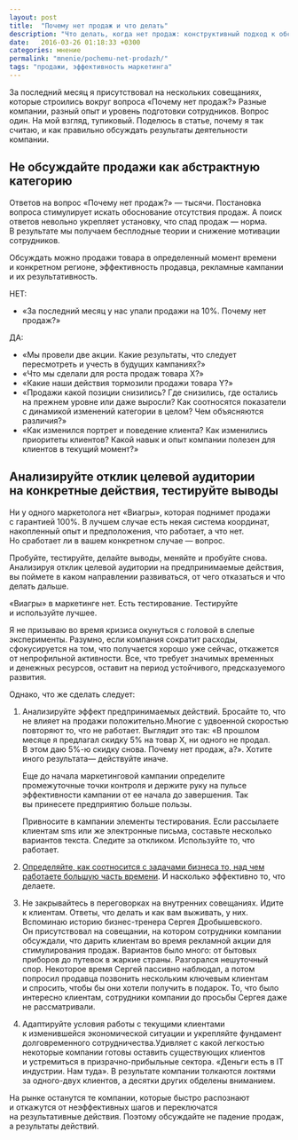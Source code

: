 ```yaml
---
layout: post
title:  "Почему нет продаж и что делать"
description: "Что делать, когда нет продаж: конструктивный подход к обсуждению причин + 4 практические рекомендации"
date:   2016-03-26 01:18:33 +0300
categories: мнение
permalink: "mnenie/pochemu-net-prodazh/"
tags: "продажи, эффективность маркетинга"
---
```


<p>За&nbsp;последний месяц я&nbsp;присутствовал на&nbsp;нескольких совещаниях, которые строились вокруг вопроса «Почему нет продаж?» Разные компании, разный опыт и&nbsp;уровень подготовки сотрудников. Вопрос один. На&nbsp;мой взгляд, тупиковый. Поделюсь в&nbsp;статье, почему я&nbsp;так считаю, и&nbsp;как правильно обсуждать результаты деятельности компании.</p> <!--more-->
<h2>Не&nbsp;обсуждайте продажи как абстрактную категорию</h2>
<p>Ответов на&nbsp;вопрос «Почему нет продаж?»&nbsp;— тысячи. Постановка вопроса стимулирует искать обоснование отсутствия продаж. А&nbsp;поиск ответов невольно укрепляет установку, что спад продаж&nbsp;— норма. В&nbsp;результате мы&nbsp;получаем бесплодные теории и&nbsp;снижение мотивации сотрудников.</p>
<p>Обсуждать можно продажи товара в&nbsp;определенный момент времени и&nbsp;конкретном регионе, эффективность продавца, рекламные кампании и&nbsp;их&nbsp;результативность.</p>
<p>НЕТ:</p>
<ul> 
	<li>«За&nbsp;последний месяц у&nbsp;нас упали продажи на&nbsp;10%. Почему нет продаж?»</li>
 </ul>
<p>ДА:</p>
<ul> 
	<li>«Мы&nbsp;провели две акции. Какие результаты, что следует пересмотреть и&nbsp;учесть в&nbsp;будущих кампаниях?»</li>
	<li>«Что мы&nbsp;сделали для роста продаж товара Х?»</li>
	<li>«Какие наши действия тормозили продажи товара Y?»</li>
	<li>«Продажи какой позиции снизились? Где снизились, где остались на&nbsp;прежнем уровне или даже выросли? Как соотносятся показатели с&nbsp;динамикой изменений категории в&nbsp;целом? Чем объясняются различия?»</li>
	<li>«Как изменился портрет и&nbsp;поведение клиента? Как изменились приоритеты клиентов? Какой навык и&nbsp;опыт компании полезен для клиентов в&nbsp;текущий момент?»</li>
 </ul>
<h2>Анализируйте отклик целевой аудитории на&nbsp;конкретные действия, тестируйте выводы</h2>
<p>Ни&nbsp;у&nbsp;одного маркетолога нет «Виагры», которая поднимет продажи с&nbsp;гарантией 100%. В&nbsp;лучшем случае есть некая система координат, накопленный опыт и&nbsp;предположения, что работает, а&nbsp;что нет. Но&nbsp;сработает&nbsp;ли в&nbsp;вашем конкретном случае&nbsp;— вопрос.</p>
<p>Пробуйте, тестируйте, делайте выводы, меняйте и&nbsp;пробуйте снова. Анализируя отклик целевой аудитории на&nbsp;предпринимаемые действия, вы&nbsp;поймете в&nbsp;каком направлении развиваться, от&nbsp;чего отказаться и&nbsp;что делать дальше.</p>
<div class="hip">«Виагры» в&nbsp;маркетинге нет. Есть тестирование. Тестируйте и&nbsp;используйте лучшее.</div>
<p>Я&nbsp;не&nbsp;призываю во&nbsp;время кризиса окунуться с&nbsp;головой в&nbsp;слепые эксперименты. Разумно, если компания сократит расходы, сфокусируется на&nbsp;том, что получается хорошо уже сейчас, откажется от&nbsp;непрофильной активности. Все, что требует значимых временных и&nbsp;денежных ресурсов, оставит на&nbsp;период устойчивого, предсказуемого развития.</p>
<p>Однако, что&nbsp;же сделать следует:</p>
<ol> 
	<li>Анализируйте эффект предпринимаемых действий. Бросайте&nbsp;то, что не&nbsp;влияет на&nbsp;продажи положительно.Многие с&nbsp;удвоенной скоростью повторяют&nbsp;то, что не&nbsp;работает. Выглядит это так: «В&nbsp;прошлом месяце я&nbsp;предлагал скидку&nbsp;5% на&nbsp;товар&nbsp;Х, ни&nbsp;одного не&nbsp;продал. В&nbsp;этом даю 5%-ю скидку снова. Почему нет продаж, а?». Хотите иного результата— действуйте иначе. 
<p>Еще до&nbsp;начала маркетинговой кампании определите промежуточные точки контроля и&nbsp;держите руку на&nbsp;пульсе эффективности кампании от&nbsp;ее&nbsp;начала до&nbsp;завершения. Так вы&nbsp;принесете предприятию больше пользы.</p>
<p>Привносите в&nbsp;кампании элементы тестирования. Если рассылаете клиентам sms или&nbsp;же электронные письма, составьте несколько вариантов текста. Следите за&nbsp;откликом. Используйте&nbsp;то, что работает.</p>
 </li>
<li><p><a href="http://www.bartoshevich.by/instrukcii/effektivnost-marketinga/">Определяйте, как соотносится с&nbsp;задачами бизнеса&nbsp;то, над чем работаете большую часть времени</a>. И&nbsp;насколько эффективно&nbsp;то, что делаете.</p></li>
<li><p>Не&nbsp;закрывайтесь в&nbsp;переговорках на&nbsp;внутренних совещаниях. Идите к&nbsp;клиентам. Ответы, что делать и&nbsp;как вам выживать, у&nbsp;них. Вспоминаю историю бизнес-тренера Сергея Дробышевского. Он&nbsp;присутствовал на&nbsp;совещании, на&nbsp;котором сотрудники компании обсуждали, что дарить клиентам во&nbsp;время рекламной акции для стимулирования продаж. Вариантов было много: от&nbsp;бытовых приборов до&nbsp;путевок в&nbsp;жаркие страны. Разгорался нешуточный спор. Некоторое время Сергей пассивно наблюдал, а&nbsp;потом попросил продавца позвонить нескольким ключевым клиентам и&nbsp;спросить, чтобы&nbsp;бы они хотели получить в&nbsp;подарок. То, что было интересно клиентам, сотрудники компании до&nbsp;просьбы Сергея даже не&nbsp;рассматривали.</p></li>
<li><p>Адаптируйте условия работы с&nbsp;текущими клиентами к&nbsp;изменившейся экономической ситуации и&nbsp;укрепляйте фундамент долговременного сотрудничества.Удивляет с&nbsp;какой легкостью некоторые компании готовы оставить существующих клиентов и&nbsp;устремиться в&nbsp;призрачно-прибыльные сектора. «Деньги есть в&nbsp;IT индустрии. Нам туда». В&nbsp;результате компании толкаются локтями за&nbsp;одного-двух клиентов, а&nbsp;десятки других обделены вниманием.</p></li>
 </ol>
<p>На&nbsp;рынке останутся те&nbsp;компании, которые быстро распознают и&nbsp;откажутся от&nbsp;неэффективных шагов и&nbsp;переключатся на&nbsp;результативные действия. Поэтому обсуждайте не&nbsp;падение продаж, а&nbsp;результаты действий.</p>
